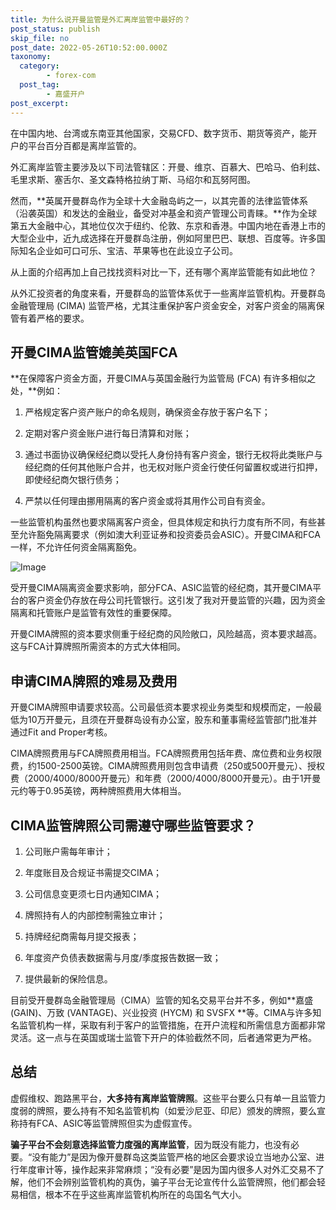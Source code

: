 ```yaml
---
title: 为什么说开曼监管是外汇离岸监管中最好的？
post_status: publish
skip_file: no
post_date: 2022-05-26T10:52:00.000Z
taxonomy:
  category:
        - forex-com
  post_tag:
        - 嘉盛开户
post_excerpt: 
---
```

在中国内地、台湾或东南亚其他国家，交易CFD、数字货币、期货等资产，能开户的平台百分百都是离岸监管的。

外汇离岸监管主要涉及以下司法管辖区：开曼、维京、百慕大、巴哈马、伯利兹、毛里求斯、塞舌尔、圣文森特格拉纳丁斯、马绍尔和瓦努阿图。

然而，**英属开曼群岛作为全球十大金融岛屿之一，以其完善的法律监管体系（沿袭英国）和发达的金融业，备受对冲基金和资产管理公司青睐。**作为全球第五大金融中心，其地位仅次于纽约、伦敦、东京和香港。中国内地在香港上市的大型企业中，近九成选择在开曼群岛注册，例如阿里巴巴、联想、百度等。许多国际知名企业如可口可乐、宝洁、苹果等也在此设立子公司。

从上面的介绍再加上自己找找资料对比一下，还有哪个离岸监管能有如此地位？

从外汇投资者的角度来看，开曼群岛的监管体系优于一些离岸监管机构。开曼群岛金融管理局 (CIMA) 监管严格，尤其注重保护客户资金安全，对客户资金的隔离保管有着严格的要求。

## 开曼CIMA监管媲美英国FCA

**在保障客户资金方面，开曼CIMA与英国金融行为监管局 (FCA) 有许多相似之处，**例如：

1. 严格规定客户资产账户的命名规则，确保资金存放于客户名下；

1. 定期对客户资金账户进行每日清算和对账；

1. 通过书面协议确保经纪商以受托人身份持有客户资金，银行无权将此类账户与经纪商的任何其他账户合并，也无权对账户资金行使任何留置权或进行扣押，即使经纪商欠银行债务；

1. 严禁以任何理由挪用隔离的客户资金或将其用作公司自有资金。

一些监管机构虽然也要求隔离客户资金，但具体规定和执行力度有所不同，有些甚至允许豁免隔离要求（例如澳大利亚证券和投资委员会ASIC）。开曼CIMA和FCA一样，不允许任何资金隔离豁免。

![Image](https://prod-files-secure.s3.us-west-2.amazonaws.com/39ed1227-6d7d-4570-be36-9ccd4a2c4241/bd849744-3fcb-4a37-8312-357962c8f065/image.png?X-Amz-Algorithm=AWS4-HMAC-SHA256&X-Amz-Content-Sha256=UNSIGNED-PAYLOAD&X-Amz-Credential=ASIAZI2LB4666NPAGU3L%2F20250714%2Fus-west-2%2Fs3%2Faws4_request&X-Amz-Date=20250714T161355Z&X-Amz-Expires=3600&X-Amz-Security-Token=IQoJb3JpZ2luX2VjEBYaCXVzLXdlc3QtMiJIMEYCIQDCKVGqsjm%2BVIkVoRbzu27ZjHXPgz47EAHdX8psbdrPIwIhAO0WPx3IjBwZjWCoNuPqb05wnx6jYuQAmue9ubWpsbBTKv8DCC8QABoMNjM3NDIzMTgzODA1Igzmjj4YuSMOaGOoZAsq3ANrqWUaUSHcIe2Tj9DxcwK%2BBW1RCQcTueCFtb7vbgLNQIqMAgT53QMZuWghFW3oGENveTNLzvk3beIBUJi2tT1lxqY1L3rQHzqWr1g2adfU9%2FSJbLwwWz4uX4rYc7bkVBoT1khl8qo83eEjYBomm8dy7Pgn%2B9NgnLKgKMNOOtih1KUxzGbupgl%2BXPENlY0djW6RiZ7DF1NR5fBzmzTsr9FFy9hAaS952EkdWNFtbi6HIE1f5vIgFwzYmU7sKvO4HeM7%2BNLUlUJWsqZ2KjrIyuS5g4DvtTj7pnAQdBoFBS7RXuEL5TmX5afeWYzc28Fbc8U42E%2BAzBdcWnyrOFxh8B3yzxbIpiVIJRddCHG1URcgdTH3mLMD1ijosMandsN6%2B3dbTFtfCeEcVoqhq4rJJoOvMesE7xXxZxBhyM7GXwCdcgtFuIK7tCjfosE5nhtYuJcycxntQEeh76DdB7c4cC5WZclN%2Fcn1s%2FXuEsJDlLY%2BqO%2BKVqFSdvgmuLi31QGj7gzBxzoz8Vf1zCiBkXIDOkpz8KvmdqwBuMi%2FFxNjb8p%2FaVQid1hXVbg8rVMq2UnhmgCAymULBCKrSciAFbtTxu8md7%2Fr%2FHfDq69k7lb%2BOJokBGtJi0SsF4nJ3R5cJjCXk9TDBjqkAQxBEm1dEc%2B7%2Fxn93AFpEAZXuKkapMmbp75oFQSOFBy5U0ZGYfFuEnLGkePUb941HaIuDhV4LOcWqU4VUuT2hYRbWF4f5JraBddolk2%2BP5ZPwTZoVzd0kLeTuicncMmO0hsoLSCK7MNNojJOLBuSW3v%2F7lWyLDdmc8Rl5hPPELF9AIgngA%2FTvjzMHTvDov5vROkHG36Yy1YMWh3FGEveizhW6rVL&X-Amz-Signature=0fea17f294a2cc9438a1ff610207eddae4f41ab50b58ea581956eef1f2539ce7&X-Amz-SignedHeaders=host&x-amz-checksum-mode=ENABLED&x-id=GetObject)

受开曼CIMA隔离资金要求影响，部分FCA、ASIC监管的经纪商，其开曼CIMA平台的客户资金仍存放在母公司托管银行。这引发了我对开曼监管的兴趣，因为资金隔离和托管账户是监管有效性的重要保障。

开曼CIMA牌照的资本要求侧重于经纪商的风险敞口，风险越高，资本要求越高。这与FCA计算牌照所需资本的方式大体相同。

## **申请CIMA牌照的难易及费用**

开曼CIMA牌照申请要求较高。公司最低资本要求视业务类型和规模而定，一般最低为10万开曼元，且须在开曼群岛设有办公室，股东和董事需经监管部门批准并通过Fit and Proper考核。

CIMA牌照费用与FCA牌照费用相当。FCA牌照费用包括年费、席位费和业务权限费，约1500-2500英镑。CIMA牌照费用则包含申请费（250或500开曼元）、授权费（2000/4000/8000开曼元）和年费（2000/4000/8000开曼元）。由于1开曼元约等于0.95英镑，两种牌照费用大体相当。

## CIMA监管牌照公司需遵守哪些监管要求？

1. 公司账户需每年审计；

1. 年度账目及合规证书需提交CIMA；

1. 公司信息变更须七日内通知CIMA；

1. 牌照持有人的内部控制需独立审计；

1. 持牌经纪商需每月提交报表；

1. 年度资产负债表数据需与月度/季度报告数据一致；

1. 提供最新的保险信息。

目前受开曼群岛金融管理局（CIMA）监管的知名交易平台并不多，例如**嘉盛 (GAIN)、万致 (VANTAGE)、兴业投资 (HYCM) 和 SVSFX **等。CIMA与许多知名监管机构一样，采取有利于客户的监管措施，在开户流程和所需信息方面都非常灵活。这一点与在英国或瑞士监管下开户的体验截然不同，后者通常更为严格。

## 总结

虚假维权、跑路黑平台，**大多持有离岸监管牌照**。这些平台要么只有单一且监管力度弱的牌照，要么持有不知名监管机构（如爱沙尼亚、印尼）颁发的牌照，要么宣称持有FCA、ASIC等监管牌照但实为虚假宣传。

**骗子平台不会刻意选择监管力度强的离岸监管**，因为既没有能力，也没有必要。“没有能力”是因为像开曼群岛这类监管严格的地区会要求设立当地办公室、进行年度审计等，操作起来非常麻烦；“没有必要”是因为国内很多人对外汇交易不了解，他们不会辨别监管机构的真伪，骗子平台无论宣传什么监管牌照，他们都会轻易相信，根本不在乎这些离岸监管机构所在的岛国名气大小。
